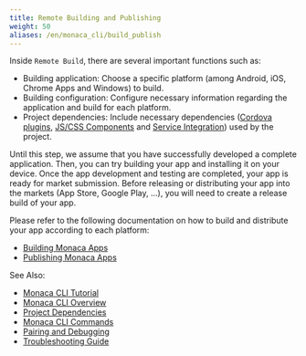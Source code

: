 ```yaml
---
title: Remote Building and Publishing
weight: 50
aliases: /en/monaca_cli/build_publish
---
```


Inside `Remote Build`, there are several important functions such as:

-   Building application: Choose a specific platform (among Android,
    iOS, Chrome Apps and Windows) to build.
-   Building configuration: Configure necessary information regarding
    the application and build for each platform.
-   Project dependencies: Include necessary dependencies
    ([Cordova plugins](/en/products_guide/monaca_ide/dependencies/cordova_plugin), [JS/CSS Components](/en/products_guide/monaca_ide/dependencies/components) and [Service Integration](/en/reference/service_integration/)) used by the project.

Until this step, we assume that you have successfully developed a
complete application. Then, you can try building your app and installing
it on your device. Once the app development and testing are completed,
your app is ready for market submission. Before releasing or
distributing your app into the markets (App Store, Google Play, ...),
you will need to create a release build of your app.

Please refer to the following documentation on how to build and
distribute your app according to each platform:

- [Building Monaca Apps](/en/tutorials/monaca_cli/building_app)
- [Publishing Monaca Apps](/en/products_guide/monaca_ide/deploy)

See Also:

- [Monaca CLI Tutorial](../tutorial)
- [Monaca CLI Overview](../overview)
- [Project Dependencies](../dependencies)
- [Monaca CLI Commands](../cli_commands)
- [Pairing and Debugging](../pairing_debugging)
- [Troubleshooting Guide](../troubleshooting)
